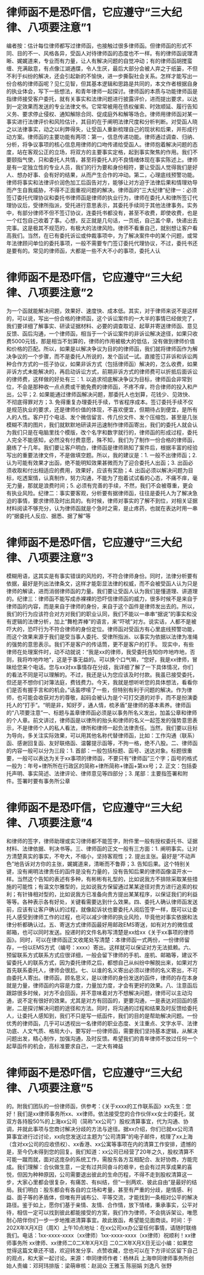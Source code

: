 # 律师函不是恐吓信，它应遵守“三大纪律、八项要注意”1

编者按：估计每位律师都写过律师函，也接触过很多律师函。但律师函的形式不同、目的不一、风格各异，受函人对待律师函的态度也不一样。有的律师函说理清晰、娓娓道来，专业而有力量，让人有解决问题的自觉冲动；有的律师函胡搅蛮缠、充满敌意，有点像江湖通牒，令人生厌，最后大部分会被人弃之于纸篓，不但不利于纠纷的解决，还会引起新的不愉快，进一步撕裂社会关系。怎样才能写出一份合格的律师函呢？见仁见智，但其基本逻辑和思路是共同的，本文作者根据自身的执业体会，写下一些想法，和青年律师一起探讨。律师函的本质与功能律师函是指律师接受客户委托，就有关事实和法律问题进行披露评价，进而提出要求，以达到一定效果而发送的专业法律文书。它常常被用在债权催索、时效顺延、履行告知义务、要求停止侵权、通知解除合同、促成庭外和解等场合。律师用律师函对某一事实进行法律评价和风险估计，其目的在于阐明法律尺度和分析判断。对受函人晓之以法律事实，动之以利弊得失，让受函人重新梳理自己的现状和后果，并形成行动方案。律师函的主要功能有两项：第一，信息传递功能。律师通过调查、归纳、分析，将争议事项的核心信息用律师的口吻传递给受函人。律师抱着解决问题的态度，站在客观公正的立场，将双方的主要事实定格，起到事实聚焦的作用。我们不要颐指气使，只和委托人共情，甚至将委托人的不良情绪体现在事实陈述上。律师是有一定独立性的专业人员，我们的行为要和身份相符，要让受函人觉得我们是好人、想办好事、会有好的结果，从而产生合作的冲动。第二，心理底线预警功能。律师将事实和法律评价润色加工后函告对方，能够让对方迫于法律后果和情理劝导而产生自我威胁，不得不正面重视问题的解决。律师函的“三大纪律”纪律一：必须签订委托代理协议和委托书律师函是律师的执业行为，律师在委托人和律所签订代理协议后，受律所指派，受托进行意思表示，其委托手续同于其他法律事务。实务中，有部分律师不但不签订协议，连委托书都没有，甚至不收费，即使收费，也是一个红包自己收着了事。心想，反正就是几句话，一页纸，自己盖个章，快递出去完事。这是极其不规范的，有极大的法律风险。律师不看重自己，就别想让客户看高我们。当然，在已有委托诉讼或仲裁事项中，为了解决案件中的某个问题，或常年法律顾问单位的委托事项，一般不需要专门签订委托代理协议，不过，委托书还是要有的。常见的律师函，大都是一些不大不小的事项，委托人认

# 律师函不是恐吓信，它应遵守“三大纪律、八项要注意”2

为一个函就能解决问题，效果好、速度快、成本低。其实，对于律师来说不是这样的，可以说，写出一份合格的律师函，这个诉讼案件的一大半的事情已经做完了，我们要详细了解事实、研读证据材料、必要的调查取证、起草并寄送律师函、意见反馈、函后沟通，一个律师函，相当于一个诉讼案件的非诉讼解决途径，如果只收费5000元钱，那是相当不划算的，律师的作用被极大的低估，没有做到律师价值和价格的匹配。所以，如果是以解决争议为目的的律师函，我们就将律师函作为解决争议的一个步骤，而不是委托人所说的，发个函试一试。直接签订非诉和诉讼两种合作方式的一揽子协议，如果非诉方式（包括律师函）解决的，怎么收费，如果非诉方式未能解决的，再启动诉讼方式，前期非诉方式的律师费可以折抵后面诉讼的律师费，这样做的好处有三：1. 以追求彻底解决争议为目标，律师函会非常到位，不会是那种收一点点费或干脆免费的律师函，不疼不痒，符合律师的投入和产出，公平；2. 如果能通过律师函解决问题，那委托人也划算，花钱少、见效快、不彻底得罪对方；3. 免得重复办理委托手续，节省程序成本。签订委托手续不仅是规范执业的要求，还是律师价值的体现，不喜欢便宜，但期待占到便宜，是所有人的人性。客户打个电话、发个微信留言、传几份文件、发个压缩包，甚至是几张模糊不清的图片，我们就默默地研读并迅速制作律师函寄出，我们的委托人就会认为我们只是在电脑里找个模版，改个名字和数字就行的，律师函的形成过程，委托人完全不能感知，必然没有付费意愿，殊不知，我们为了制作一份合格的律师函，磨练了十几年。我们要让客户明白，律师函是律师熟知了案件后，根据丰富的经验写出的重要法律文件，不是做填空题。所以，我的建议是：1. 一般不出律师函；2. 认为可能有效果才出函，绝不能明知效果甚微而为了迎合委托人出函；3. 出函必须收取和付出相适应的费用，效果好，应该有奖励；4. 出函必须以解决问题为目标，吃透案情，认真制作，努力沟通，不能为了抱着试试看的心态，不痛不痒，毫无力量，那就是浪费时间；5. 必须有完善的手续，不然，我们不会被尊重，更会有执业风险。纪律二：事实要客观，分析要有据律师函，往往是委托人为了解决急迫的事情，要求律师及时出具的。有时候，律师对事实的了解不到位，对相关证据材料阅读不够充分，认为律师函就是个急时之需，是止疼药，也就在表达时用一串的“据委托人反应、据悉、据了解”等

# 律师函不是恐吓信，它应遵守“三大纪律、八项要注意”3

模糊用语，这其实是有事实错误的风险的，不符合律师身份。同时，法律分析要有依据，最好是列出法律条文，这样才能彰显法律的权威，而不会被受函人认为只是律师的解读，进而消弱律师函的力量。我们要让受函人认为我们是懂道理、讲道理的。纪律三：律师函不能写成赤裸裸的恐吓信律师函的威力，很多时候不是来自于律师函的内容，而是来自于律师的身份，来自于这个函件是律师发出去的。所以，我们的行为应该符合对方对我们的职业认同，我们不能以一串串“据说”的事实和没有逻辑的法律分析，加上“舞枪弄棒”的语言，来“吓唬”对方。说实话，人都不是被吓大的，恐吓行为不符合律师的身份定位。律师函对受函方有心里底线预警功能，而这个效果来源于我们是受当事人委托、受律所指派、以事实为依据以法律为准绳的强势的意思表示。我们不是客户的传话筒，更不是客户的打手。 现实中，有些律师在处理案件时，动不动就说：“我是xx的律师，我受委托告知你咋地咋地，否则，我将咋地咋地”，这是于事无益的。可以换个口气嘛，“您好，我是xx律师，冒昧给您来个电话。您与xx对xx事情存在分歧，我详细了解了一下具体情况，你们的看法不同是可以理解的。不过，我还是认为您应该及时付款。我虽已接受委托，但还是不想你们对簿法庭，费钱费力。今天，我就是想听听您的具体想法，看看你们是否有握手言和的机会。”话虽啰嗦了一些，但特别有利于问题的解决。作为律师，也可能会收获对方的尊敬，起码会被认为是个可打交道的对手，而不是扮演委托人的“打手”。“明是非，知好歹，通人情，梳矛盾”是律师的基本素养。律师函的“八项要注意”一、标题与盖章律师函必须是以事务所名义发出，加盖公章和律师的个人章。前文讲过，律师函是以律所的抬头和律师的名义一起签发的强势意思表示，不是律师个人的私人看法，律所和律师一起负法律责任。当然，我们要以目标为导向，多关注实际效果，可以用其他名称代替律师函，比如：工作沟通（联系）函、感谢回复函、友好联络函、温馨提示函等，不拘一格，绝不八股。二、律师函的内容一般可以分为三段：1. 首部：一般包括标题、函号、送达对象。标题很重要，一般可以表达为关于xx事项的律师函，不要只有“律师函”三个字；函号的格式一般为：年号+律所所在行政区的简称+律所简称+律函+第xx号；2. 正文：包括委托声明、事实简述、法律评论、律师意见等四部分；3. 尾部：主要指签署和附件。签署时要有事务所公章

# 律师函不是恐吓信，它应遵守“三大纪律、八项要注意”4

和律师的签字，律师助理或实习律师都不能签字，附件里一般有授权委托书、证据材料、法律依据、判决书等。三、律师函的正文一般有三方面：1. 阐明事实。让对方清楚真实的事实，不夸大，不缩小，坚持客观性；2. 提出主张。最好是“不动声色”地告诉对方你的主张，娓娓道来，清晰而不鲁莽；3. 告知后果。这个特别关键，没有阐明法律责任的函件是没有力量的，没有告知后果的律师函像温开水一样。当然这个告知的表述有多种，有彬彬有礼型的，比如说我方不排除采取某些措施的可能性；有温文尔雅型的，比如说我方保留通过某某途径对贵方进行追索的权利；有针锋相对型的，比如说我方已准备向贵方提出某某程序，以保证我们的利益等等。各种表示各有好处，关键看需要达到什么效果。四、委托人确认律师函发送前，应该有让客户确认的过程，就像起诉状也要委托人阅后签字一样，既可以让委托人感受到律师工作的过程，也可以减少律师的执业风险，毕竟他对事实依据和法律分析都确认过。五、寄送方式律师函最好用邮政EMS寄送，如有对方的微信或邮箱，也可以同时发送。投递时的文件名称写清楚是xx给xx《关于xx事项的律师函》。同时，可以在律师函正文收尾处写清楚：本律师函一式两份，一份律师留存，一份以EMS方式（编号：xxxx）寄出。这样就可以保证对方无法抵赖。六、预留联系方式联系方式应很详细，一般会留下律师的手机、座机、邮箱等，建议不留委托人的联系方式，因为委托律师之后，都想自己从纠纷中解脱出来，如果对方首先联系委托人，律师会很尬。七、以谁的名义寄出必须以律师的名义寄出，不可由委托人寄出。律师函，顾名思义，是以律师的身份发送的函件，律师的存在本身就是力量，律师函的内容是力度，力量加力度，才会有更好的效果。八、注意函后跟踪很多时候，对方不会回函，并不意味着对方不想解决问题，律师可以主动沟通，说不定有很好的效果。尤其是对方有回函的，更要沟通，一是表达对回函的感谢，二是探讨解决问题的途径和方法。同时，将沟通的过程和结果及时反馈给委托人，让委托人感知到，我们不只是写一纸函件，我们的目的是帮助解决问题。一份优秀的律师函，几乎可以透视出一名律师的职业态度、关注重点、文字水平、法律功底、人文气质、格局大小，要写好一份律师函，需要我们坚持基本逻辑，从解决问题出发，精心制作，加强沟通，及时反馈。希望我们的青年律师不放过任何一个起草函件的机会，高标准要求自己，一定大有裨益

# 律师函不是恐吓信，它应遵守“三大纪律、八项要注意”5

的。附我们团队的一份律师函，供参考：《关于xxxx的工作联系函》xx先生：您好！我们是xx律师事务所xx、xx律师。依法接受您的合作伙伴xx女士的委托，就双方各持股50%的上海xx公司（简称“xx公司”）股权清算事宜，代为沟通、协调，并就此事项与您商讨解决分歧的方法与途径。据xx介绍，你们已就xx公司清算事宜进行过讨论，xx向您发送过主题为“公司清算”的电子邮件，梳理了xx上海（含对xx公司的应收债权）、xx香港、xx公寓等事项在内的清算工作安排，遗憾的是，至今仍未得到您的回复。我们知道：xx公司已经营了20年之久，股权清算不可能一蹴而就，面对这庞杂的系统工作，需股东各方互相配合、友好协商，方能完成。我们理解：合伙做生意，一定有过共同奋斗的艰辛，也会有过共享成果的喜悦，但因为种种原因，公司需要退出彼此的生命历程，不得不走到股权清算这一步，大家心里都会很复杂，有痛苦、有纠结，但“一别两欢、彼此自由”是最好的结局。我们明白：股东都会有各自的立场和考量，甚至有严重的分歧，是情感、利益、面子等的矛盾体，但唯有开诚布公、平等交流，才能找到一条相对公平的解决路径。鉴于如上，愿你们基于亲情、友情、合作情，放下情绪，秉承事实，公平对待，相信一定可以找到彼此都能接受的方案，我们作为律师，不会挑诉架讼，唯愿耐心陪伴你们一步一步地推进清算事宜。故此致函，希望能见面商谈。时间：于202X年X月X日（周X）上午10点地址：在xx公司xx办公室任何事情，请随时联络我们。电话：1xx-xxxx-xxxx（xx律师）1xx-xxxx-xxxx（xx律师）祝顺利！xx律师事务所     xx律师、xx律师二0二X年X月X日     二0二X年X月X日无讼小编：如果您觉得这篇文章还不错，欢迎转发分享、点赞收藏，您也可以在下方评论区留下自己的观点，和大家一起讨论。来源：申同律师作者：杨林兵 上海申同律师事务所创始人责编：邓珂玮排版：梁萌审核：赵润众 王雅玉 陈丽娟 刘逸凡 张野

